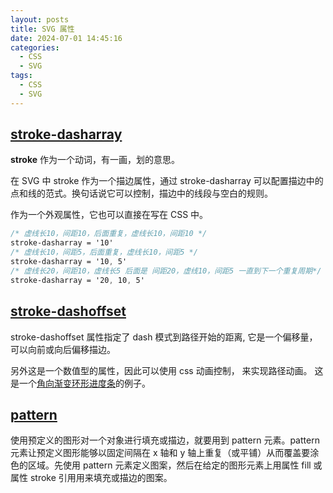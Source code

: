 ```yaml
---
layout: posts
title: SVG 属性
date: 2024-07-01 14:45:16
categories:
  - CSS
  - SVG
tags:
  - CSS
  - SVG
---
```


## [stroke-dasharray](https://developer.mozilla.org/zh-CN/docs/Web/SVG/Attribute/stroke-dasharray)

**stroke** 作为一个动词，有一画，划的意思。

在 SVG 中 stroke 作为一个描边属性，通过 stroke-dasharray 可以配置描边中的点和线的范式。换句话说它可以控制，描边中的线段与空白的规则。

作为一个外观属性，它也可以直接在写在 CSS 中。

```css
/* 虚线长10，间距10，后面重复，虚线长10，间距10 */
stroke-dasharray = '10'
/* 虚线长10，间距5，后面重复，虚线长10，间距5 */
stroke-dasharray = '10, 5'
/* 虚线长20，间距10，虚线长5 后面是 间距20，虚线10，间距5 一直到下一个重复周期*/
stroke-dasharray = '20, 10, 5'
```

## [stroke-dashoffset](https://developer.mozilla.org/zh-CN/docs/Web/SVG/Attribute/stroke-dashoffset)

stroke-dashoffset 属性指定了 dash 模式到路径开始的距离, 它是一个偏移量，可以向前或向后偏移描边。

另外这是一个数值型的属性，因此可以使用 css 动画控制， 来实现路径动画。 这是一个[角向渐变环形进度条](/posts/f88cc857f1db/)的例子。

## [pattern](https://developer.mozilla.org/zh-CN/docs/Web/SVG/Element/pattern)

使用预定义的图形对一个对象进行填充或描边，就要用到 pattern 元素。pattern 元素让预定义图形能够以固定间隔在 x 轴和 y 轴上重复（或平铺）从而覆盖要涂色的区域。先使用 pattern 元素定义图案，然后在给定的图形元素上用属性 fill 或属性 stroke 引用用来填充或描边的图案。
